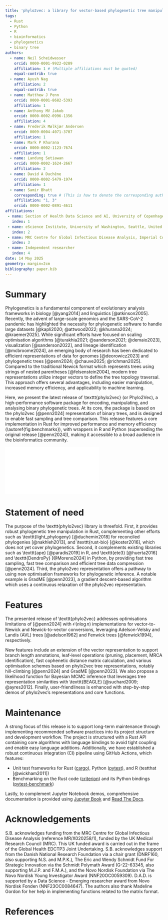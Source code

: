 ```yaml
---
title: 'phylo2vec: a library for vector-based phylogenetic tree manipulation'
tags:
  - Rust
  - Python
  - R
  - bioinformatics
  - phylogenetics
  - binary tree
authors:
  - name: Neil Scheidwasser
    orcid: 0000-0001-9922-0289
    affiliation: 1 # (Multiple affiliations must be quoted)
    equal-contrib: true
  - name: Ayush Nag
    affiliation: 2
    equal-contrib: true
  - name: Matthew J Penn
    orcid: 0000-0001-8682-5393
    affiliation: 1
  - name: Anthony MV Jakob
    orcid: 0000-0002-0996-1356
    affiliation: 4
  - name: Frederik Mølkjær Andersen
    orcid: 0009-0004-4071-3707
    affiliation: 1
  - name: Mark P Khurana
    orcid: 0000-0002-1123-7674
    affiliation: 1
  - name: Landung Setiawan
    orcid: 0000-0002-1624-2667
    affiliation: 2
  - name: David A Duchêne
    orcid: 0000-0002-5479-1974
    affiliation: 1
  - name: Samir Bhatt
    corresponding: true # (This is how to denote the corresponding author)
    affiliation: "1, 3"
    orcid: 0000-0002-0891-4611
affiliations:
 - name: Section of Health Data Science and AI, University of Copenhagen, Copenhagen, Denmark
   index: 1
 - name: eScience Institute, University of Washington, Seattle, United States
   index: 2
 - name: MRC Centre for Global Infectious Disease Analysis, Imperial College London, London, United Kingdom
   index: 3
 - name: Independent researcher
   index: 4
date: 14 May 2025
geometry: margin=2cm
bibliography: paper.bib
---
```


# Summary

Phylogenetics is a fundamental component of evolutionary analysis frameworks in biology [@yang2014] and linguistics [@atkinson2005]. Recently, the advent of large-scale genomics and the SARS-CoV-2 pandemic has highlighted the necessity for phylogenetic software to handle large datasets [@kapli2020; @attwood2022; @khurana2024; @kraemer2025]. While significant efforts have focused on scaling optimisation algorithms [@turakhia2021; @sanderson2021; @demaio2023], visualization [@sanderson2022], and lineage identification [@mcbroome2024], an emerging body of research has been dedicated to efficient representations of data for genomes [@deorowicz2023] and phylogenetic trees [@penn2024; @chauve2025; @richman2025]. Compared to the traditional Newick format which represents trees using strings of nested parentheses [@felsenstein2004], modern tree representations utilize integer vectors to define the tree topology traversal. This approach offers several advantages, including easier manipulation, increased memory efficiency, and applicability to machine learning.

Here, we present the latest release of \texttt{phylo2vec} (or Phylo2Vec), a high-performance software package for encoding, manipulating, and analysing binary phylogenetic trees. At its core, the package is based on the phylo2vec [@penn2024] representation of binary trees, and is designed to enable fast sampling and tree comparison. This release features a core implementation in Rust for improved performance and memory efficiency (\autoref{fig:benchmarks}), with wrappers in R and Python (superseding the original release [@penn2024]), making it accessible to a broad audience in the bioinformatics community.

![Benchmark times for converting a phylo2vec vector to a Newick string (left) and vice versa (right). Execution time was measured over at least 20 runs per size, comparing Python functions in the latest release (via Rust bindings with [PyO3](https://github.com/PyO3/pyo3)) against the previous release [@penn2024] based on \texttt{Numba} [@lam2015]. All benchmarks were performed on a workstation equipped with an AMD Ryzen Threadripper PRO 5995WX (64 cores, 2.7 GHz) and 256 GB of RAM. \label{fig:benchmarks}](fig1.pdf)

# Statement of need

The purpose of the \texttt{phylo2vec} library is threefold. First, it provides robust phylogenetic tree manipulation in Rust, complementing other efforts such as \texttt{light\_phylogeny} [@duchemin2018] for reconciled phylogenies [@nakhleh2013], and \texttt{rust-bio} [@koster2016], which does not yet cover phylogenetics. Second, it complements existing libraries such as \texttt{ape} [@paradis2019] in R, and \texttt{ete3} [@huerta2016] and \texttt{DendroPy} [@Moreno2024] in Python, by providing fast tree sampling, fast tree comparison and efficient tree data compression [@penn2024]. Third, the phylo2vec representation offers a pathway to using new optimisation frameworks for phylogenetic inference. A notable example is GradME [@penn2023], a gradient descent-based algorithm which uses a continuous relaxation of the phylo2vec representation.

# Features

The presented release of \texttt{phylo2vec} addresses optimisations limitations of [@penn2024] with $\mathcal{O}(n \log n)$ implementations for vector-to-Newick and Newick-to-vector conversions, leveraging Adelson-Velsky and Landis (AVL) trees [@adelson1962] and Fenwick trees [@fenwick1994], respectively.

New features include an extension of the vector representation to support branch length annotations, leaf-level operations (pruning, placement, MRCA identification), fast cophenetic distance matrix calculation, and various optimisation schemes based on phylo2vec tree representations, notably hill-climbing [@penn2024] and GradME [@penn2023]. We also propose a likelihood function for Bayesian MCMC inference that leverages tree representation similarities with \texttt{BEAGLE} [@suchard2009; @ayres2012]. Finally, user-friendliness is enhanced with step-by-step demos of phylo2vec’s representations and core functions.

# Maintenance

A strong focus of this release is to support long-term maintenance through implementing recommended software practices into its project structure and development workflow. The project is structured with a Rust API containing core algorithms with language bindings to avoid tight coupling and enable easy language additions. Additionally, we have established a robust continuous integration (CI) pipeline using GitHub Actions, which features:

* Unit test frameworks for Rust ([cargo](https://crates.io)), Python ([pytest](https://github.com/pytest-dev/pytest)), and R (testthat [@wickham2011])
* Benchmarking on the Rust code ([criterion](https://github.com/bheisler/criterion.rs)) and its Python bindings ([pytest-benchmark](https://github.com/ionelmc/pytest-benchmark))

Lastly, to complement Jupyter Notebook demos, comprehensive documentation is provided using [Jupyter Book](https://jupyterbook.org) and [Read The Docs](https://about.readthedocs.com/).

# Acknowledgements

S.B. acknowledges funding from the MRC Centre for Global Infectious Disease Analysis (reference MR/X020258/1), funded by the UK Medical Research Council (MRC). This UK funded award is carried out in the frame of the Global Health EDCTP3 Joint Undertaking. S.B. acknowledges support from the Danish National Research Foundation via a chair grant (DNRF160, also supporting N.S. and M.P.K.), The Eric and Wendy Schmidt Fund For Strategic Innovation via the Schmidt Polymath Award (G-22-63345, also supporting M.J.P. and F.M.A.), and the Novo Nordisk Foundation via The Novo Nordisk Young Investigator Award (NNF20OC0059309). D.A.D. is supported by a Data Science - Emerging researcher award from Novo Nordisk Fonden (NNF23OC0084647). The authors also thank Madeline Gordon for her help in implementing functions related to the matrix format.

# References

